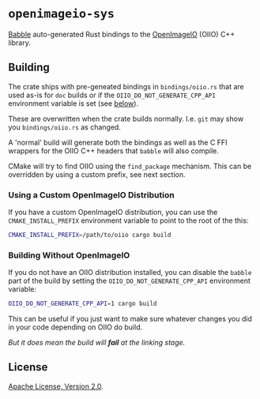 # `openimageio-sys`

[Babble](https://github.com/anderslanglands/babble) auto-generated Rust bindings
to the [OpenImageIO](https://openimageio.org/) (OIIO) C++ library.

## Building

The crate ships with pre-geneated bindings in `bindings/oiio.rs` that are used
as-is for `doc` builds or if the `OIIO_DO_NOT_GENERATE_CPP_API` environment
variable is set (see [below](#building-without-openimageio)).

These are overwritten when the crate builds normally. I.e. `git` may show you
`bindings/oiio.rs` as changed.

A 'normal' build will generate both the bindings as well as the C FFI wrappers
for the OIIO C++ headers that `babble` will also compile.

CMake will try to find OIIO using the `find_package` mechanism. This can be
overridden by using a custom prefix, see next section.

### Using a Custom OpenImageIO Distribution

If you have a custom OpenImageIO distribution, you can use the
`CMAKE_INSTALL_PREFIX` environment variable to point to the root of the
this:

```sh
CMAKE_INSTALL_PREFIX=/path/to/oiio cargo build
```

### Building Without OpenImageIO

If you do not have an OIIO distribution installed, you can disable the `babble`
part of the build by setting the `OIIO_DO_NOT_GENERATE_CPP_API` environment
variable:

```sh
OIIO_DO_NOT_GENERATE_CPP_API=1 cargo build
```

This can be useful if you just want to make sure whatever changes you did in
your code depending on OIIO do build.

_But it does mean the build will **fail** at the linking stage._

## License

[Apache License, Version 2.0](http://www.apache.org/licenses/LICENSE-2.0).
